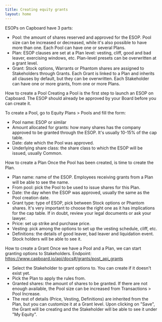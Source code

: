 ```yaml
---
title: Creating equity grants
layout: home
---
```

ESOPs on Capboard have 3 parts:

- Pool: the amount of shares reserved and approved for the ESOP. Pool size can be increased or decreased, while it's also possible to have more than one. Each Pool can have one or several Plans. 
- Plan: ESOP clauses are set at a Plan level: vesting, cliff, good and bad leaver, exercising windows, etc. Plan-level presets can be overwritten at a grant level.
- Grant: Stock options, Warrants or Phantom shares are assigned to Stakeholders through Grants. Each Grant is linked to a Plan and inherits all clauses by default, but they can be overwritten. Each Stakeholder can have one or more grants, from one or more Plans.

How to create a Pool
Creating a Pool is the first step to launch an ESOP on Capboard. The ESOP should already be approved by your Board before you can create it.

To create a Pool, go to Equity Plans > Pools and fill the form:

- Pool name: ESOP or similar
- Amount allocated for grants: how many shares has the company approved to be granted through the ESOP. It's usually 10-15% of the cap table.
- Date: date which the Pool was approved.
- Underlying share class: the share class to which the ESOP will be issued, usually Common.

How to create a Plan
Once the Pool has been created, is time to create the Plan.

- Plan name: name of the ESOP. Employees receiving grants from a Plan will be able to see the name.
- From pool: pick the Pool to be used to issue shares for this Plan.
- Date: the day when the ESOP was approved, usually the same as the Pool creation date.
- Grant type: type of ESOP, pick between Stock options or Phantom shares. It's very important to choose the right one as it has implications for the cap table. If in doubt, review your legal documents or ask your lawyer. 
- Price: set up strike and purchase price.
- Vesting: pick among the options to set up the vesting schedule, cliff, etc.
- Definitions: the details of good leaver, bad leaver and liquidation event. Stock holders will be able to see it.


How to create a Grant
Once we have a Pool and a Plan, we can start granting options to Stakeholders. Endpoint: https://www.capboard.io/api/docs#/grants/post_api_grants
- Select the Stakeholder to grant options to. You can create if it doesn't exist yet.
- Pick the Plan to apply the rules from.
-  Granted shares: the amount of shares to be granted. If there are not enough available, the Pool size can be increased from Transactions > Pool Increase.
- The rest of details (Price, Vesting, Definitions) are inherited from the Plan, but you can customize it at a Grant level.
Upon clicking on "Save", the Grant will be creating and the Stakeholder will be able to see it under "My Equity".